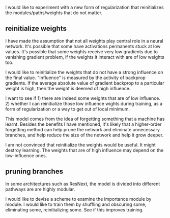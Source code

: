 I would like to experiment with a new form of regularization that reinitializes the modules/paths/weights that do not
matter.

## reinitialize weights

I have made the assumption that not all weights play central role in a neural network. It's possible that some have
activations permanents stuck at low values. It's possible that some weights receive very low gradients due to
vanishing gradient problem, if the weights it interact with are of low weights too.

I would like to reinitialize the weights that do not have a strong influence on the final value. "Influence" is measured
by the activity of backprop gradients. If the average absolute value of gradient backprop to a particular weight is
high, then the weight is deemed of high influence.

I want to see if 1) there are indeed some weights that are of low influence. 2) whether I can reinitialize those
low influence wights during training, as a form of regularization or a way to get out of local minimum.

This model comes from the idea of forgetting something that a machine has learnt. Besides the benefits I have
mentioned, it's likely that a higher-order forgetting method can help prune the network and eliminate unnecessary
branches, and help reduce the size of the network and help it grow deeper.

I am not convinced that reinitialize the weights would be useful. It might destroy learning. The weights that are of
high influence may depend on the low-influence ones.

## pruning branches

In some architectures such as ResNext, the model is divided into different pathways are are highly modular.

I would like to devise a scheme to examine the importance module by module. I would like to train them by shuffling
and obscuring some, eliminating some, reinitializing some. See if this improves training.